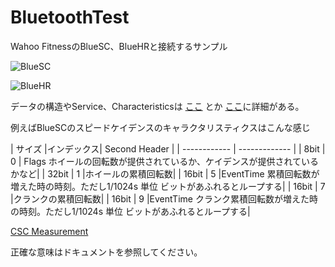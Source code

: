 BluetoothTest
=============

Wahoo FitnessのBlueSC、BlueHRと接続するサンプル

![BlueSC](http://www.wahoofitness.com/GetDynamicImage.aspx?path=bluesc4.jpg&w=396&h=246&q=100)

![BlueHR](http://www.wahoofitness.com/GetDynamicImage.aspx?dir=itemImages&path=Wahoo-Fitness-Blue-HR-Heart-Rate-Strap253.jpg&w=396&h=246&q=100)

データの構造やService、Characteristicsは [ここ](http://developer.bluetooth.org/gatt/services/Pages/ServicesHome.aspx) とか [ここ](http://developer.bluetooth.org/gatt/services/Pages/ServiceViewer.aspx?u=org.bluetooth.service.cycling_speed_and_cadence.xml)に詳細がある。

例えばBlueSCのスピードケイデンスのキャラクタリスティクスはこんな感じ

| サイズ |インデックス| Second Header |
| ------------ | ------------- |
| 8bit | 0 | Flags ホイールの回転数が提供されているか、ケイデンスが提供されているかなど|
| 32bit | 1 |ホイールの累積回転数|
| 16bit | 5 |EventTime 累積回転数が増えた時の時刻。ただし1/1024s 単位 ビットがあふれるとループする|
| 16bit | 7 |クランクの累積回転数|
| 16bit | 9 |EventTime クランク累積回転数が増えた時の時刻。ただし1/1024s 単位 ビットがあふれるとループする|

[CSC Measurement](http://developer.bluetooth.org/gatt/characteristics/Pages/CharacteristicViewer.aspx?u=org.bluetooth.characteristic.csc_measurement.xml)

正確な意味はドキュメントを参照してください。